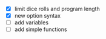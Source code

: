 * [X] limit dice rolls and program length
* [X] new option syntax
* [ ] add variables
* [ ] add simple functions